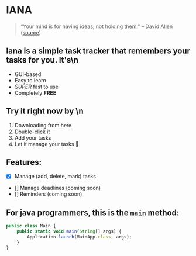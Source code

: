 # IANA
> “Your mind is for having ideas, not holding them.” – David Allen ([source](https://dansilvestre.com/productivity-quotes/))

## Iana is a simple task tracker that remembers your tasks for you. It's\n
* GUI-based
* Easy to learn
* *SUPER* fast to use
* Completely **FREE**

## Try it right **now** by \n
1. Downloading from here
2. Double-click it
3. Add your tasks
4. Let it manage your tasks :metal:

## Features:
- [x] Manage (add, delete, mark) tasks
- [] Manage deadlines (coming soon)
- [] Reminders (coming soon)


## For java programmers, this is the `main` method:
```javascript
public class Main {
    public static void main(String[] args) {
        Application.launch(MainApp.class, args);
    }
}
```
